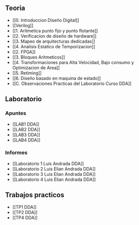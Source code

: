 
## Teoria
- [[0. Introduccion Diseño Digital]]
- [[Verilog]]
- [[1. Aritmetica punto fijo y punto flotante]]
- [[2. Verificacion de diseño de hardware]]
- [[3. Mapeo de arquitecturas dedicadas]]
- [[4. Analisis Estatico de Temporizacion]]
- [[2. FPGA]]
- [[3. Bloques Aritmeticos]]
- [[4. Transformaciones para Alta Velocidad, Bajo consumo y Optimizacion de Area]]
- [[5. Retiming]]
- [[6. Diseño basado en maquina de estado]]
- [[C. Observaciones Practicas del Laboratorio Curso DDA]]



## Laboratorio
### Apuntes
- [[LAB1 DDA]]
- [[LAB2 DDA]]
- [[LAB3 DDA]]
- [[LAB4 DDA]]
### Informes
- [[Laboratorio 1 Luis Andrada DDA]]
- [[Laboratorio 2 Luis Elian Andrada DDA]]
- [[Laboratorio 3 Luis Elian Andrada DDA]]
- [[Laboratorio 4 Luis Elian Andrada DDA]]

## Trabajos practicos
- [[TP1 DDA]]
- [[TP2 DDA]]
- [[TP4 DDA]]

